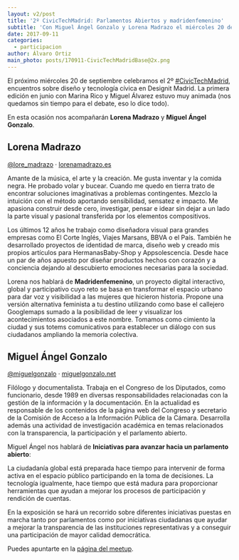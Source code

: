 ```yaml
---
layout: v2/post
title: '2º CivicTechMadrid: Parlamentos Abiertos y madridenfemenino'
subtitle: 'Con Miguel Ángel Gonzalo y Lorena Madrazo el miércoles 20 de septiembre en Designit Madrid'
date: 2017-09-11
categories:
  - participacion
author: Álvaro Ortiz
main_photo: posts/170911-CivicTechMadridBase@2x.png
---
```


El próximo miércoles 20 de septiembre celebramos el 2º <a href="https://twitter.com/search?q=%23CivicTechMadrid&src=typd">#CivicTechMadrid</a>, encuentros sobre diseño y tecnología cívica en Designit Madrid. La primera edición en junio con Marina Rico y Miguel Álvarez estuvo muy animada (nos quedamos sin tiempo para el debate, eso lo dice todo).

En esta ocasión nos acompañarán **Lorena Madrazo** y **Miguel Ángel Gonzalo**.

## Lorena Madrazo

[@lore_madrazo](https://twitter.com/lore_madrazo) · [lorenamadrazo.es](http://lorenamadrazo.es)

Amante de la música, el arte y la creación. Me gusta inventar y la comida negra. He probado volar y bucear. Cuando me quedo en tierra trato de encontrar soluciones imaginativas a problemas contingentes. Mezclo la intuición con el método aportando sensibilidad, sensatez e impacto. Me apasiona construir desde cero, investigar, pensar e idear sin dejar a un lado la parte visual y pasional transferida por los elementos compositivos.

Los últimos 12 años he trabajo como diseñadora visual para grandes empresas como El Corte Inglés, Viajes Marsans, BBVA o el País. También he desarrollado proyectos de identidad de marca, diseño web y creado mis propios artículos para HermanasBaby-Shop y Appsolescencia. Desde hace un par de años apuesto por diseñar productos hechos con corazón y a conciencia dejando al descubierto emociones necesarias para la sociedad.

Lorena nos hablará de **Madridenfemenino**, un proyecto digital interactivo, global y participativo cuyo reto se basa en transformar el espacio urbano para dar voz y visibilidad a las mujeres que hicieron historia. Propone una versión alternativa feminista a tu destino utilizando como base el callejero Googlemaps sumado a la posibilidad de leer y visualizar los acontecimientos asociados a este nombre. Tomamos como cimiento la ciudad y sus totems comunicativos para establecer un diálogo con sus ciudadanos ampliando la memoria colectiva.

## Miguel Ángel Gonzalo

[@miguelgonzalo](https://twitter.com/miguelgonzalo) · [miguelgonzalo.net](http://miguelgonzalo.net)

Filólogo y documentalista. Trabaja en el Congreso de los Diputados, como funcionario, desde 1989 en diversas responsabilidades relacionadas con la gestión de la información y la documentación. En la actualidad es responsable de los contenidos de la página web del Congreso y secretario de la Comisión de Acceso a la Información Pública de la Cámara. Desarrolla además una actividad de investigación académica en temas relacionados con la transparencia, la participación y el parlamento abierto.

Miguel Ángel nos hablará de **Iniciativas para avanzar hacia un parlamento abierto**:

La ciudadanía global está preparada hace tiempo para intervenir de forma activa en el espacio público participando en la toma de decisiones. La tecnología igualmente, hace tiempo que está madura para proporcionar herramientas que ayudan a mejorar los procesos de participación y rendición de cuentas.

En la exposición se hará un recorrido sobre diferentes iniciativas puestas en marcha tanto por parlamentos como por iniciativas ciudadanas que ayudar a mejorar la transparencia de las instituciones representativas y a conseguir una participación de mayor calidad democrática.

<div class="separator blue short"></div>

Puedes apuntarte en la [página del meetup](https://www.meetup.com/es-ES/preview/Civic-Tech-Madrid).
